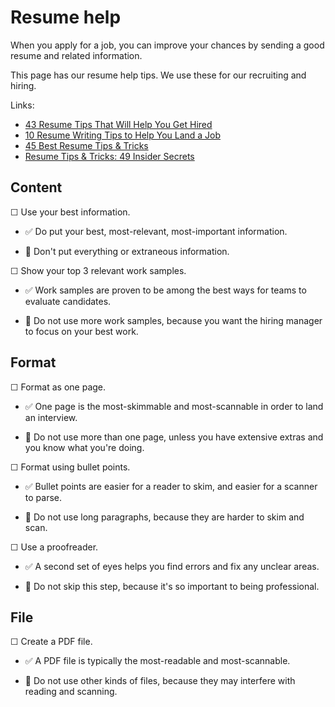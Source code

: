 # Resume help

When you apply for a job, you can improve your chances by sending a good resume and related information.

This page has our resume help tips. We use these for our recruiting and hiring.

Links:

* [43 Resume Tips That Will Help You Get Hired](https://www.themuse.com/advice/43-resume-tips-that-will-help-you-get-hired)
* [10 Resume Writing Tips to Help You Land a Job](https://www.indeed.com/career-advice/resumes-cover-letters/10-resume-writing-tips)
* [45 Best Resume Tips & Tricks](https://zety.com/blog/resume-tips)
* [Resume Tips & Tricks: 49 Insider Secrets](https://resumegenius.com/blog/resume-help/resume-tips)


## Content


☐ Use your best information.

* ✅ Do put your best, most-relevant, most-important information.

* 🚫 Don't put everything or extraneous information.

☐ Show your top 3 relevant work samples.

* ✅ Work samples are proven to be among the best ways for teams to evaluate candidates.

* 🚫 Do not use more work samples, because you want the hiring manager to focus on your best work.


## Format

☐ Format as one page.

* ✅ One page is the most-skimmable and most-scannable in order to land an interview. 

* 🚫 Do not use more than one page, unless you have extensive extras and you know what you're doing.

☐ Format using bullet points. 

* ✅ Bullet points are easier for a reader to skim, and easier for a scanner to parse.

* 🚫 Do not use long paragraphs, because they are harder to skim and scan.

☐ Use a proofreader.

* ✅ A second set of eyes helps you find errors and fix any unclear areas.

* 🚫 Do not skip this step, because it's so important to being professional.


## File

☐ Create a PDF file.

* ✅ A PDF file is typically the most-readable and most-scannable.

* 🚫 Do not use other kinds of files, because they may interfere with reading and scanning.
